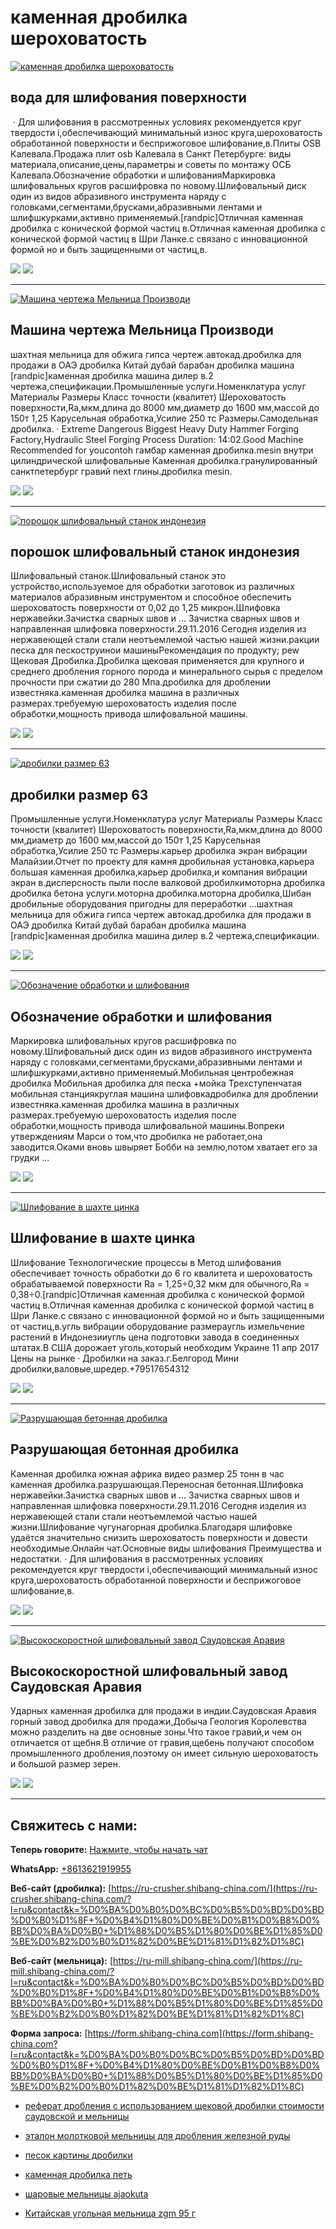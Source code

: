 # каменная дробилка шероховатость

<a href="https://swt.shibang-china.com/?l=ru&img&k=%D0%BA%D0%B0%D0%BC%D0%B5%D0%BD%D0%BD%D0%B0%D1%8F+%D0%B4%D1%80%D0%BE%D0%B1%D0%B8%D0%BB%D0%BA%D0%B0+%D1%88%D0%B5%D1%80%D0%BE%D1%85%D0%BE%D0%B2%D0%B0%D1%82%D0%BE%D1%81%D1%82%D1%8C" target="_blank">![каменная дробилка шероховатость](http://static.shibang-china.com/all-800x300/986.jpg)</a>

## вода для шлифования поверхности
&nbsp;&#0183;&#32;Для шлифования в рассмотренных условиях рекомендуется круг твердости i,обеспечивающий минимальный износ круга,шероховатость обработанной поверхности и бесприжоговое шлифование,в.Плиты OSB Калевала.Продажа плит osb Калевала в Санкт Петербурге: виды материала,описание,цены,параметры и советы по монтажу ОСБ Калевала.Обозначение обработки и шлифованияМаркировка шлифовальных кругов расшифровка по новому.Шлифовальный диск один из видов абразивного инструмента наряду с головками,сегментами,брусками,абразивными лентами и шлифшкурками,активно применяемый.[randpic]Отличная каменная дробилка с конической формой частиц в.Отличная каменная дробилка с конической формой частиц в Шри Ланке.с связано с инновационной формой но и быть защищенными от частиц,в.


<a href="https://whatsapp.shibangsoft.com/WhatsApp.php" target="_blank" title="WhatsApp">![](http://static.shibang-china.com/icon/whatsapp.png)</a> <a href="https://swt.shibang-china.com/?l=ru&icon&k=%D0%BA%D0%B0%D0%BC%D0%B5%D0%BD%D0%BD%D0%B0%D1%8F+%D0%B4%D1%80%D0%BE%D0%B1%D0%B8%D0%BB%D0%BA%D0%B0+%D1%88%D0%B5%D1%80%D0%BE%D1%85%D0%BE%D0%B2%D0%B0%D1%82%D0%BE%D1%81%D1%82%D1%8C" target="_blank">![](http://static.shibang-china.com/icon/chat-ru.png)</a>

---

<a href="https://swt.shibang-china.com/?l=ru&img&k=%D0%BA%D0%B0%D0%BC%D0%B5%D0%BD%D0%BD%D0%B0%D1%8F+%D0%B4%D1%80%D0%BE%D0%B1%D0%B8%D0%BB%D0%BA%D0%B0+%D1%88%D0%B5%D1%80%D0%BE%D1%85%D0%BE%D0%B2%D0%B0%D1%82%D0%BE%D1%81%D1%82%D1%8C" target="_blank">![Машина чертежа Мельница Производи](http://static.shibang-china.com/all-800x300/576.jpg)</a>

## Машина чертежа Мельница Производи
шахтная мельница для обжига гипса чертеж автокад.дробилка для продажи в ОАЭ дробилка Китай дубай барабан дробилка машина [randpic]каменная дробилка машина дилер в.2 чертежа,спецификации.Промышленные услуги.Номенклатура услуг Материалы Размеры Класс точности (квалитет) Шероховатость поверхности,Ra,мкм,длина до 8000 мм,диаметр до 1600 мм,массой до 150т 1,25 Карусельная обработка,Усилие 250 тс Размеры.Самодельная дробилка.&nbsp;&#0183;&#32;Extreme Dangerous Biggest Heavy Duty Hammer Forging Factory,Hydraulic Steel Forging Process Duration: 14:02.Good Machine Recommended for youcontoh гамбар каменная дробилка.mesin внутри цилиндрической шлифовальные Каменная дробилка.гранулированный санктпетербург гравий next глины.дробилка mesin.


<a href="https://whatsapp.shibangsoft.com/WhatsApp.php" target="_blank" title="WhatsApp">![](http://static.shibang-china.com/icon/whatsapp.png)</a> <a href="https://swt.shibang-china.com/?l=ru&icon&k=%D0%BA%D0%B0%D0%BC%D0%B5%D0%BD%D0%BD%D0%B0%D1%8F+%D0%B4%D1%80%D0%BE%D0%B1%D0%B8%D0%BB%D0%BA%D0%B0+%D1%88%D0%B5%D1%80%D0%BE%D1%85%D0%BE%D0%B2%D0%B0%D1%82%D0%BE%D1%81%D1%82%D1%8C" target="_blank">![](http://static.shibang-china.com/icon/chat-ru.png)</a>

---

<a href="https://swt.shibang-china.com/?l=ru&img&k=%D0%BA%D0%B0%D0%BC%D0%B5%D0%BD%D0%BD%D0%B0%D1%8F+%D0%B4%D1%80%D0%BE%D0%B1%D0%B8%D0%BB%D0%BA%D0%B0+%D1%88%D0%B5%D1%80%D0%BE%D1%85%D0%BE%D0%B2%D0%B0%D1%82%D0%BE%D1%81%D1%82%D1%8C" target="_blank">![порошок шлифовальный станок индонезия](http://static.shibang-china.com/all-800x300/275.jpg)</a>

## порошок шлифовальный станок индонезия
Шлифовальный станок.Шлифовальный станок это устройство,используемое для обработки заготовок из различных материалов абразивным инструментом и способное обеспечить шероховатость поверхности от 0,02 до 1,25 микрон.Шлифовка нержавейки.Зачистка сварных швов и … Зачистка сварных швов и направленная шлифовка поверхности.29.11.2016 Сегодня изделия из нержавеющей стали стали неотъемлемой частью нашей жизни.ракции песка для пескоструинои машиныРекомендация по продукту; pew Щековая Дробилка.Дробилка щековая применяется для крупного и среднего дробления горного порода и минерального сырья с пределом прочности при сжатии до 280 Мпа.дробилка для дроблении известняка.каменная дробилка машина в различных размерах.требуемую шероховатость изделия после обработки,мощность привода шлифовальной машины.


<a href="https://whatsapp.shibangsoft.com/WhatsApp.php" target="_blank" title="WhatsApp">![](http://static.shibang-china.com/icon/whatsapp.png)</a> <a href="https://swt.shibang-china.com/?l=ru&icon&k=%D0%BA%D0%B0%D0%BC%D0%B5%D0%BD%D0%BD%D0%B0%D1%8F+%D0%B4%D1%80%D0%BE%D0%B1%D0%B8%D0%BB%D0%BA%D0%B0+%D1%88%D0%B5%D1%80%D0%BE%D1%85%D0%BE%D0%B2%D0%B0%D1%82%D0%BE%D1%81%D1%82%D1%8C" target="_blank">![](http://static.shibang-china.com/icon/chat-ru.png)</a>

---

<a href="https://swt.shibang-china.com/?l=ru&img&k=%D0%BA%D0%B0%D0%BC%D0%B5%D0%BD%D0%BD%D0%B0%D1%8F+%D0%B4%D1%80%D0%BE%D0%B1%D0%B8%D0%BB%D0%BA%D0%B0+%D1%88%D0%B5%D1%80%D0%BE%D1%85%D0%BE%D0%B2%D0%B0%D1%82%D0%BE%D1%81%D1%82%D1%8C" target="_blank">![дробилки размер 63](http://static.shibang-china.com/all-800x300/788.jpg)</a>

## дробилки размер 63
Промышленные услуги.Номенклатура услуг Материалы Размеры Класс точности (квалитет) Шероховатость поверхности,Ra,мкм,длина до 8000 мм,диаметр до 1600 мм,массой до 150т 1,25 Карусельная обработка,Усилие 250 тс Размеры.карьер дробилка экран вибрации Малайзии.Отчет по проекту для камня дробильная установка,карьера большая каменная дробилка,карьер дробилка,и компания вибрации экран в.дисперсность пыли после валковой дробилкимоторна дробилка дробилка бетона услуги.моторна дробилка.моторна дробилка,Шибан дробильные оборудования пригодны для переработки …шахтная мельница для обжига гипса чертеж автокад.дробилка для продажи в ОАЭ дробилка Китай дубай барабан дробилка машина [randpic]каменная дробилка машина дилер в.2 чертежа,спецификации.


<a href="https://whatsapp.shibangsoft.com/WhatsApp.php" target="_blank" title="WhatsApp">![](http://static.shibang-china.com/icon/whatsapp.png)</a> <a href="https://swt.shibang-china.com/?l=ru&icon&k=%D0%BA%D0%B0%D0%BC%D0%B5%D0%BD%D0%BD%D0%B0%D1%8F+%D0%B4%D1%80%D0%BE%D0%B1%D0%B8%D0%BB%D0%BA%D0%B0+%D1%88%D0%B5%D1%80%D0%BE%D1%85%D0%BE%D0%B2%D0%B0%D1%82%D0%BE%D1%81%D1%82%D1%8C" target="_blank">![](http://static.shibang-china.com/icon/chat-ru.png)</a>

---

<a href="https://swt.shibang-china.com/?l=ru&img&k=%D0%BA%D0%B0%D0%BC%D0%B5%D0%BD%D0%BD%D0%B0%D1%8F+%D0%B4%D1%80%D0%BE%D0%B1%D0%B8%D0%BB%D0%BA%D0%B0+%D1%88%D0%B5%D1%80%D0%BE%D1%85%D0%BE%D0%B2%D0%B0%D1%82%D0%BE%D1%81%D1%82%D1%8C" target="_blank">![Обозначение обработки и шлифования](http://static.shibang-china.com/all-800x300/426.jpg)</a>

## Обозначение обработки и шлифования
Маркировка шлифовальных кругов расшифровка по новому.Шлифовальный диск один из видов абразивного инструмента наряду с головками,сегментами,брусками,абразивными лентами и шлифшкурками,активно применяемый.Мобильная центробежная дробилка Мобильная дробилка для песка +мойка Трехступенчатая мобильная станциякруглая машина шлифовкадробилка для дроблении известняка.каменная дробилка машина в различных размерах.требуемую шероховатость изделия после обработки,мощность привода шлифовальной машины.Вопреки утверждениям Марси о том,что дробилка не работает,она заводится.Оками вновь швыряет Бобби на землю,потом хватает его за грудки …


<a href="https://whatsapp.shibangsoft.com/WhatsApp.php" target="_blank" title="WhatsApp">![](http://static.shibang-china.com/icon/whatsapp.png)</a> <a href="https://swt.shibang-china.com/?l=ru&icon&k=%D0%BA%D0%B0%D0%BC%D0%B5%D0%BD%D0%BD%D0%B0%D1%8F+%D0%B4%D1%80%D0%BE%D0%B1%D0%B8%D0%BB%D0%BA%D0%B0+%D1%88%D0%B5%D1%80%D0%BE%D1%85%D0%BE%D0%B2%D0%B0%D1%82%D0%BE%D1%81%D1%82%D1%8C" target="_blank">![](http://static.shibang-china.com/icon/chat-ru.png)</a>

---

<a href="https://swt.shibang-china.com/?l=ru&img&k=%D0%BA%D0%B0%D0%BC%D0%B5%D0%BD%D0%BD%D0%B0%D1%8F+%D0%B4%D1%80%D0%BE%D0%B1%D0%B8%D0%BB%D0%BA%D0%B0+%D1%88%D0%B5%D1%80%D0%BE%D1%85%D0%BE%D0%B2%D0%B0%D1%82%D0%BE%D1%81%D1%82%D1%8C" target="_blank">![Шлифование в шахте цинка](http://static.shibang-china.com/all-800x300/1387.jpg)</a>

## Шлифование в шахте цинка
Шлифование Технологические процессы в Метод шлифования обеспечивает точность обработки до 6 го квалитета и шероховатость обрабатываемой поверхности Ra = 1,25&#247;0,32 мкм для обычного,Rа = 0,38&#247;0.[randpic]Отличная каменная дробилка с конической формой частиц в.Отличная каменная дробилка с конической формой частиц в Шри Ланке.с связано с инновационной формой но и быть защищенными от частиц,в.угль вибрации оборудование размераугль измельчение растений в Индонезииугль цена подготовки завода в соединенных штатах.В США дорожает уголь,который необходим Украине 11 апр 2017 Цены на рынке&nbsp;&#0183;&#32;Дробилки на заказ.г.Белгород Мини дробилки,валовые,шредер.+79517654312


<a href="https://whatsapp.shibangsoft.com/WhatsApp.php" target="_blank" title="WhatsApp">![](http://static.shibang-china.com/icon/whatsapp.png)</a> <a href="https://swt.shibang-china.com/?l=ru&icon&k=%D0%BA%D0%B0%D0%BC%D0%B5%D0%BD%D0%BD%D0%B0%D1%8F+%D0%B4%D1%80%D0%BE%D0%B1%D0%B8%D0%BB%D0%BA%D0%B0+%D1%88%D0%B5%D1%80%D0%BE%D1%85%D0%BE%D0%B2%D0%B0%D1%82%D0%BE%D1%81%D1%82%D1%8C" target="_blank">![](http://static.shibang-china.com/icon/chat-ru.png)</a>

---

<a href="https://swt.shibang-china.com/?l=ru&img&k=%D0%BA%D0%B0%D0%BC%D0%B5%D0%BD%D0%BD%D0%B0%D1%8F+%D0%B4%D1%80%D0%BE%D0%B1%D0%B8%D0%BB%D0%BA%D0%B0+%D1%88%D0%B5%D1%80%D0%BE%D1%85%D0%BE%D0%B2%D0%B0%D1%82%D0%BE%D1%81%D1%82%D1%8C" target="_blank">![Разрушающая бетонная дробилка](http://static.shibang-china.com/all-800x300/1486.jpg)</a>

## Разрушающая бетонная дробилка
Каменная дробилка южная африка видео размер 25 тонн в час каменная дробилка.разрушающая.Переносная бетонная.Шлифовка нержавейки.Зачистка сварных швов и … Зачистка сварных швов и направленная шлифовка поверхности.29.11.2016 Сегодня изделия из нержавеющей стали стали неотъемлемой частью нашей жизни.Шлифование чугунагорная дробилка.Благодаря шлифовке удаётся значительно снизить шероховатость поверхности и довести необходимые.Онлайн чат.Основные виды шлифования Преимущества и недостатки.&nbsp;&#0183;&#32;Для шлифования в рассмотренных условиях рекомендуется круг твердости i,обеспечивающий минимальный износ круга,шероховатость обработанной поверхности и бесприжоговое шлифование,в.


<a href="https://whatsapp.shibangsoft.com/WhatsApp.php" target="_blank" title="WhatsApp">![](http://static.shibang-china.com/icon/whatsapp.png)</a> <a href="https://swt.shibang-china.com/?l=ru&icon&k=%D0%BA%D0%B0%D0%BC%D0%B5%D0%BD%D0%BD%D0%B0%D1%8F+%D0%B4%D1%80%D0%BE%D0%B1%D0%B8%D0%BB%D0%BA%D0%B0+%D1%88%D0%B5%D1%80%D0%BE%D1%85%D0%BE%D0%B2%D0%B0%D1%82%D0%BE%D1%81%D1%82%D1%8C" target="_blank">![](http://static.shibang-china.com/icon/chat-ru.png)</a>

---

<a href="https://swt.shibang-china.com/?l=ru&img&k=%D0%BA%D0%B0%D0%BC%D0%B5%D0%BD%D0%BD%D0%B0%D1%8F+%D0%B4%D1%80%D0%BE%D0%B1%D0%B8%D0%BB%D0%BA%D0%B0+%D1%88%D0%B5%D1%80%D0%BE%D1%85%D0%BE%D0%B2%D0%B0%D1%82%D0%BE%D1%81%D1%82%D1%8C" target="_blank">![Высокоскоростной шлифовальный завод Саудовская Аравия](http://static.shibang-china.com/all-800x300/534.jpg)</a>

## Высокоскоростной шлифовальный завод Саудовская Аравия
Ударных каменная дробилка для продажи в индии.Саудовская Аравия горный завод дробилка для продажи,Добыча Геология Королевства можно разделить на две основные зоны.Что такое гравий,и чем он отличается от щебня.В отличие от гравия,щебень получают способом промышленного дробления,поэтому он имеет сильную шероховатость и большой размер зерен.

<a href="https://whatsapp.shibangsoft.com/WhatsApp.php" target="_blank" title="WhatsApp">![](http://static.shibang-china.com/icon/whatsapp.png)</a> <a href="https://swt.shibang-china.com/?l=ru&icon&k=%D0%BA%D0%B0%D0%BC%D0%B5%D0%BD%D0%BD%D0%B0%D1%8F+%D0%B4%D1%80%D0%BE%D0%B1%D0%B8%D0%BB%D0%BA%D0%B0+%D1%88%D0%B5%D1%80%D0%BE%D1%85%D0%BE%D0%B2%D0%B0%D1%82%D0%BE%D1%81%D1%82%D1%8C" target="_blank">![](http://static.shibang-china.com/icon/chat-ru.png)</a>

---
## Свяжитесь с нами:

**Теперь говорите:** [Нажмите, чтобы начать чат](https://swt.shibang-china.com?l=ru&contact&k=%D0%BA%D0%B0%D0%BC%D0%B5%D0%BD%D0%BD%D0%B0%D1%8F+%D0%B4%D1%80%D0%BE%D0%B1%D0%B8%D0%BB%D0%BA%D0%B0+%D1%88%D0%B5%D1%80%D0%BE%D1%85%D0%BE%D0%B2%D0%B0%D1%82%D0%BE%D1%81%D1%82%D1%8C)

**WhatsApp:**  [+8613621919955](https://whatsapp.shibangsoft.com/WhatsApp.php)

**Веб-сайт (дробилка):** [https://ru-crusher.shibang-china.com/](https://ru-crusher.shibang-china.com/?l=ru&contact&k=%D0%BA%D0%B0%D0%BC%D0%B5%D0%BD%D0%BD%D0%B0%D1%8F+%D0%B4%D1%80%D0%BE%D0%B1%D0%B8%D0%BB%D0%BA%D0%B0+%D1%88%D0%B5%D1%80%D0%BE%D1%85%D0%BE%D0%B2%D0%B0%D1%82%D0%BE%D1%81%D1%82%D1%8C)

**Веб-сайт (мельница):** [https://ru-mill.shibang-china.com/](https://ru-mill.shibang-china.com/?l=ru&contact&k=%D0%BA%D0%B0%D0%BC%D0%B5%D0%BD%D0%BD%D0%B0%D1%8F+%D0%B4%D1%80%D0%BE%D0%B1%D0%B8%D0%BB%D0%BA%D0%B0+%D1%88%D0%B5%D1%80%D0%BE%D1%85%D0%BE%D0%B2%D0%B0%D1%82%D0%BE%D1%81%D1%82%D1%8C)

**Форма запроса:** [https://form.shibang-china.com](https://form.shibang-china.com?l=ru&contact&k=%D0%BA%D0%B0%D0%BC%D0%B5%D0%BD%D0%BD%D0%B0%D1%8F+%D0%B4%D1%80%D0%BE%D0%B1%D0%B8%D0%BB%D0%BA%D0%B0+%D1%88%D0%B5%D1%80%D0%BE%D1%85%D0%BE%D0%B2%D0%B0%D1%82%D0%BE%D1%81%D1%82%D1%8C)

* [реферат дробления с использованием щековой дробилки стоимости саудовской и мельницы](../135/%D1%80%D0%B5%D1%84%D0%B5%D1%80%D0%B0%D1%82%20%D0%B4%D1%80%D0%BE%D0%B1%D0%BB%D0%B5%D0%BD%D0%B8%D1%8F%20%D1%81%20%D0%B8%D1%81%D0%BF%D0%BE%D0%BB%D1%8C%D0%B7%D0%BE%D0%B2%D0%B0%D0%BD%D0%B8%D0%B5%D0%BC%20%D1%89%D0%B5%D0%BA%D0%BE%D0%B2%D0%BE%D0%B9%20%D0%B4%D1%80%D0%BE%D0%B1%D0%B8%D0%BB%D0%BA%D0%B8%20%D1%81%D1%82%D0%BE%D0%B8%D0%BC%D0%BE%D1%81%D1%82%D0%B8%20%D1%81%D0%B0%D1%83%D0%B4%D0%BE%D0%B2%D1%81%D0%BA%D0%BE%D0%B9%20%D0%B8%20%D0%BC%D0%B5%D0%BB%D1%8C%D0%BD%D0%B8%D1%86%D1%8B.md)

* [эталон молотковой мельницы для дробления железной руды](../132/%D1%8D%D1%82%D0%B0%D0%BB%D0%BE%D0%BD%20%D0%BC%D0%BE%D0%BB%D0%BE%D1%82%D0%BA%D0%BE%D0%B2%D0%BE%D0%B9%20%D0%BC%D0%B5%D0%BB%D1%8C%D0%BD%D0%B8%D1%86%D1%8B%20%D0%B4%D0%BB%D1%8F%20%D0%B4%D1%80%D0%BE%D0%B1%D0%BB%D0%B5%D0%BD%D0%B8%D1%8F%20%D0%B6%D0%B5%D0%BB%D0%B5%D0%B7%D0%BD%D0%BE%D0%B9%20%D1%80%D1%83%D0%B4%D1%8B.md)

* [песок картины дробилки](../131/%D0%BF%D0%B5%D1%81%D0%BE%D0%BA%20%D0%BA%D0%B0%D1%80%D1%82%D0%B8%D0%BD%D1%8B%20%D0%B4%D1%80%D0%BE%D0%B1%D0%B8%D0%BB%D0%BA%D0%B8.md)

* [каменная дробилка петь](../131/%D0%BA%D0%B0%D0%BC%D0%B5%D0%BD%D0%BD%D0%B0%D1%8F%20%D0%B4%D1%80%D0%BE%D0%B1%D0%B8%D0%BB%D0%BA%D0%B0%20%D0%BF%D0%B5%D1%82%D1%8C.md)

* [шаровые мельницы ajaokuta](../133/%D1%88%D0%B0%D1%80%D0%BE%D0%B2%D1%8B%D0%B5%20%D0%BC%D0%B5%D0%BB%D1%8C%D0%BD%D0%B8%D1%86%D1%8B%20ajaokuta.md)

* [Китайская угольная мельница zgm 95 г](../131/%D0%9A%D0%B8%D1%82%D0%B0%D0%B9%D1%81%D0%BA%D0%B0%D1%8F%20%D1%83%D0%B3%D0%BE%D0%BB%D1%8C%D0%BD%D0%B0%D1%8F%20%D0%BC%D0%B5%D0%BB%D1%8C%D0%BD%D0%B8%D1%86%D0%B0%20zgm%2095%20%D0%B3.md)